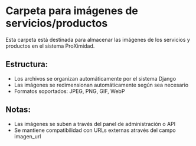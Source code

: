 # Carpeta para imágenes de servicios/productos

Esta carpeta está destinada para almacenar las imágenes de los servicios y productos en el sistema ProXimidad.

## Estructura:
- Los archivos se organizan automáticamente por el sistema Django
- Las imágenes se redimensionan automáticamente según sea necesario
- Formatos soportados: JPEG, PNG, GIF, WebP

## Notas:
- Las imágenes se suben a través del panel de administración o API
- Se mantiene compatibilidad con URLs externas através del campo imagen_url